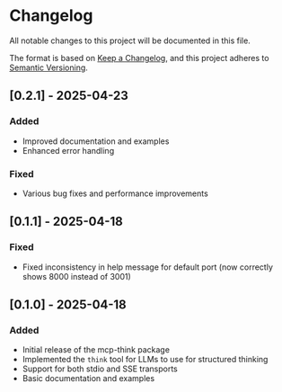 # Changelog

All notable changes to this project will be documented in this file.

The format is based on [Keep a Changelog](https://keepachangelog.com/en/1.0.0/),
and this project adheres to [Semantic Versioning](https://semver.org/spec/v2.0.0.html).

## [0.2.1] - 2025-04-23

### Added
- Improved documentation and examples
- Enhanced error handling

### Fixed
- Various bug fixes and performance improvements

## [0.1.1] - 2025-04-18

### Fixed
- Fixed inconsistency in help message for default port (now correctly shows 8000 instead of 3001)

## [0.1.0] - 2025-04-18

### Added
- Initial release of the mcp-think package
- Implemented the `think` tool for LLMs to use for structured thinking
- Support for both stdio and SSE transports
- Basic documentation and examples